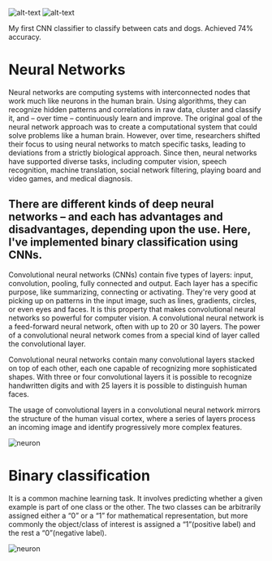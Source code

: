 ![alt-text](https://forthebadge.com/images/badges/contains-technical-debt.svg)
![alt-text](https://forthebadge.com/images/badges/made-with-python.svg)

My first CNN classifier to classify between cats and dogs. Achieved 74% accuracy. 

# Neural Networks

Neural networks are computing systems with interconnected nodes that work much like neurons in the human brain. Using algorithms, they can recognize hidden patterns and correlations in raw data, cluster and classify it, and – over time – continuously learn and improve.
The original goal of the neural network approach was to create a computational system that could solve problems like a human brain. However, over time, researchers shifted their focus to using neural networks to match specific tasks, leading to deviations from a strictly biological approach. Since then, neural networks have supported diverse tasks, including computer vision, speech recognition, machine translation, social network filtering, playing board and video games, and medical diagnosis.

## There are different kinds of deep neural networks – and each has advantages and disadvantages, depending upon the use. Here, I've implemented binary classification using CNNs.
Convolutional neural networks (CNNs) contain five types of layers: input, convolution, pooling, fully connected and output. Each layer has a specific purpose, like summarizing, connecting or activating. They're very good at picking up on patterns in the input image, such as lines, gradients, circles, or even eyes and faces. It is this property that makes convolutional neural networks so powerful for computer vision. 
A convolutional neural network is a feed-forward neural network, often with up to 20 or 30 layers. The power of a convolutional neural network comes from a special kind of layer called the convolutional layer.

Convolutional neural networks contain many convolutional layers stacked on top of each other, each one capable of recognizing more sophisticated shapes. With three or four convolutional layers it is possible to recognize handwritten digits and with 25 layers it is possible to distinguish human faces.

The usage of convolutional layers in a convolutional neural network mirrors the structure of the human visual cortex, where a series of layers process an incoming image and identify progressively more complex features.

![neuron](https://64.media.tumblr.com/94ecdef944c320c962bdad9233ccadb0/tumblr_p033avqqkz1qzl9pho1_640.gifv)

# Binary classification

It is a common machine learning task. It involves predicting whether a given example is part of one class or the other. The two classes can be arbitrarily assigned either a “0” or a “1” for mathematical representation, but more commonly the object/class of interest is assigned a “1”(positive label) and the rest a “0”(negative label).

![neuron](https://64.media.tumblr.com/e3f1bbe4c2c9e5b50681c37a5522801b/408fd444f2d295d8-8e/s500x750/69156f7f224a46d8aefce07660379f0704f93439.gifv)
